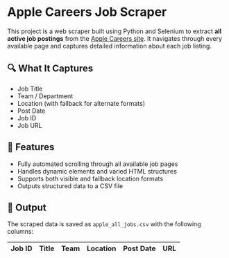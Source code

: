 # Apple Careers Job Scraper

This project is a web scraper built using Python and Selenium to extract **all active job postings** from the [Apple Careers site](https://jobs.apple.com/en-us/search). It navigates through every available page and captures detailed information about each job listing.

## 🔍 What It Captures

- Job Title
- Team / Department
- Location (with fallback for alternate formats)
- Post Date
- Job ID
- Job URL

## 🚀 Features

- Fully automated scrolling through all available job pages
- Handles dynamic elements and varied HTML structures
- Supports both visible and fallback location formats
- Outputs structured data to a CSV file

## 📂 Output

The scraped data is saved as `apple_all_jobs.csv` with the following columns:

| Job ID | Title | Team | Location | Post Date | URL |
|--------|-------|------|----------|-----------|-----|


